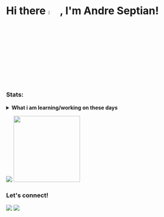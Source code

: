 # Hi there <img src="https://media.giphy.com/media/hvRJCLFzcasrR4ia7z/giphy.gif" width="5%"> , I'm Andre Septian!

### Stats:
<details>
 <summary><strong>What i am learning/working on these days</strong></summary>
    - 🔭 I’m currently working on Mayora Indah Tbk </br>
    - 🌱 I’m currently learning Java and PHP </br>
    - 💬 Ask me about anything.</br>
    - 📫 How to reach me: <a href="andreseptian.ibn@gmail.com">Email me!</a>  </br>
    - 😄 Pronouns: He/Him </br>
    - ⚡ Fun fact: ... </br>
    
 📊 &nbsp;**This week I spent my time on**

![Wwakatime stats](https://github-readme-stats-taupe-two.vercel.app/api/wakatime?username=andreseptian&hide_title=true&hide_border=true&langs_count=5&bg_color=00000000&text_color=777)
</details>
<p>
    <img src="https://github-readme-stats.vercel.app/api?username=andreseptian&hide=contribs,prs&show_icons=true&hide_border=true&title_color=000" />
    <img src="https://github-readme-stats.vercel.app/api/top-langs/?username=andreseptian&layout=compact" height=180 />
</p>

### Let's connect!
<p>
    <a href="https://www.linkedin.com/in/andre-septian/" target="blank"><img src="https://img.shields.io/badge/Andre_Septian-30302f?style=flat&logo=linkedin" /></a>
    <a href="https://twitter.com/siiblack12" target="blank"><img src="https://img.shields.io/badge/@siiblack12_-30302f?style=flat&logo=twitter" /></a>
</p>

